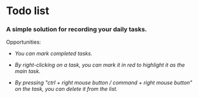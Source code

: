 # Todo list
### A simple solution for recording your daily tasks.

Opportunities:

- *You can mark completed tasks.*

- *By right-clicking on a task, you can mark it in red to highlight it as the main task.*

- *By pressing "ctrl + right mouse button / command + right mouse button" on the task,
you can delete it from the list.*

